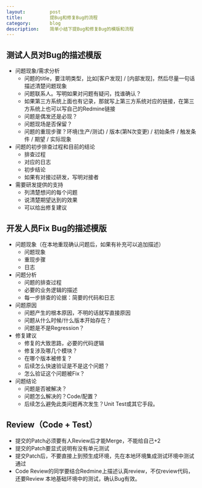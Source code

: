 ```yaml
---
layout:         post
title:          提Bug和修复Bug的流程
category:       blog
description:    简单小结下提Bug和修复Bug的模版和流程
---
```


## 测试人员对Bug的描述模版

- 问题现象/需求分析
    - 问题的title，要注明类型，比如[客户发现] / [内部发现]，然后尽量一句话描述清楚问题现象
    - 问题联系人。写明如果对问题有疑问，找谁确认？
    - 如果第三方系统上面也有记录，那就写上第三方系统对应的链接，在第三方系统上也可以写自己的Redmine链接
    - 问题是偶发还是必现？
    - 问题现场是否保留？
    - 问题的重现步骤？环境(生产/测试) / 版本(第N次变更) / 初始条件 / 触发条件 / 期望 / 实际现象
- 问题的初步排查过程和目前的结论
    - 排查过程
    - 对应的日志
    - 初步结论
    - 如果有对接过研发，写明对接者
- 需要研发提供的支持
    - 列清楚想问的每个问题
    - 说清楚期望达到的效果
    - 可以给出修复建议

## 开发人员Fix Bug的描述模版

- 问题现象（在本地重现确认问题后，如果有补充可以追加描述）
    - 问题现象
    - 重现步骤
    - 日志
- 问题分析
    - 问题的排查过程
    - 必要的业务逻辑的描述
    - 每一步排查的论据：简要的代码和日志
- 问题原因
    - 问题产生的根本原因，不明的话就写直接原因
    - 问题从什么时候/什么版本开始存在？
    - 问题是不是Regression？
- 修复建议
    - 修复的大致思路，必要的代码逻辑
    - 修复涉及哪几个模块？
    - 在哪个版本被修复？
    - 后续怎么快速验证是不是这个问题？
    - 怎么验证这个问题被Fix？
- 问题结论
    - 问题是否被解决？
    - 问题怎么解决的？Code/配置？
    - 后续怎么避免此类问题再次发生？Unit Test或其它手段。

## Review（Code + Test）

- 提交的Patch必须要有人Review后才能Merge，不能给自己+2
- 提交的Patch要显式说明有没有单元测试
- 提交Patch后，不要直接上到预生成环境，先在本地环境集成测试环境中测试通过
- Code Review的同学要结合Redmine上描述认真review，不仅review代码，还要Review 本地基础环境中的测试，确认Bug有效。
